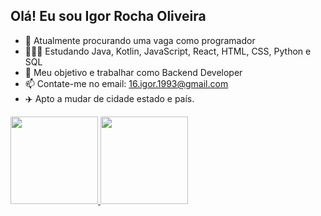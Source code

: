 ## Olá! Eu sou Igor Rocha Oliveira


- 💼 Atualmente procurando uma vaga como programador
- 👨🏽‍💻 Estudando Java, Kotlin, JavaScript, React, HTML, CSS, Python e SQL
- 👯 Meu objetivo e trabalhar como Backend Developer
- 📫 Contate-me no email: 16.igor.1993@gmail.com
- ✈️ Apto a mudar de cidade estado e país.

<div>
  <a href="https://github.com/igor-rocha-oliveira">
  <img height = 140em src="https://github-readme-stats.vercel.app/api?username=igor-rocha-oliveira&show_icons=true&theme=dracula&include_all_comits=true&count_priavate=true"/>
  <img height = 140em src="https://github-readme-stats.vercel.app/api/top-langs/?username=igor-rocha-oliveira&layout=compact&langs_count=16&theme=dark"/>
</div>
